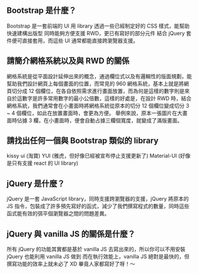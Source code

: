## Bootstrap 是什麼？
Bootstrap 是一套前端的 UI 用 library
透過一些已經制定好的 CSS 樣式，能幫助快速建構出版型
同時能夠方便支援 RWD，更已有寫好的部分元件
結合 jQuery 套件便可直接套用，而這些 UI 通常都能直接跨瀏覽器支援。



## 請簡介網格系統以及與 RWD 的關係
網格系統是從平面設計延伸出來的概念，通過欄位式以及有邏輯性的版面規劃，能幫助我們設計網頁上每個畫面的位置，而常見的 960 網格系統，基本上就是將網頁切分成 12 個欄位，在各自依照需求進行畫面放置，而為何是這樣的數字則是來自於這數字是許多常用數字的最小公倍數，這樣的好處是，在設計 RWD 時，結合網格系統，我們通常會在小畫面時將網格系統從原本的切分 12 個欄位變成切分 3 ~ 4 個欄位，如此在放置畫面時，會更為方便。
舉例來說，原本一張圖片在大畫面時佔據 3 欄，在小畫面時，便會自動占據三欄個寬度，就變成了滿版畫面。

## 請找出任何一個與 Bootstrap 類似的 library
kissy ui (淘寶)
YUI (雅虎，但好像已經被宣布停止支援更新了)
Material-UI (好像是只有支援 react 的 UI library)

## jQuery 是什麼？
jQuery 是一套 JavaScript library，同時支援跨瀏覽器的支援，jQuery 將原本的 JS 指令，包裝成了許多預先寫好的函式，減少了我們撰寫程式的數量，同時這些函式能有效的弭平個瀏覽器之間的問題差異。


## jQuery 與 vanilla JS 的關係是什麼？
所有 jQuery 的功能其實都是基於 vanilla JS 去寫出來的，所以你可以不用安裝 jQuery 也能利用 vanilla JS 做到
而在執行效能上，vanilla JS 絕對是最快的，但撰寫功能的效率上就未必了 XD
畢竟人家都寫好了呀！～

